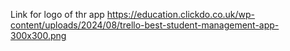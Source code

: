 
Link for logo of thr app
https://education.clickdo.co.uk/wp-content/uploads/2024/08/trello-best-student-management-app-300x300.png
